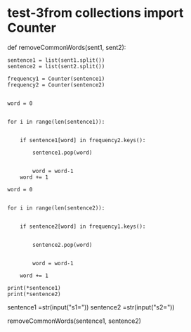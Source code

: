 # test-3from collections import Counter
def removeCommonWords(sent1, sent2):
	
	
	sentence1 = list(sent1.split())
	sentence2 = list(sent2.split())
    
	frequency1 = Counter(sentence1)
	frequency2 = Counter(sentence2)


	word = 0
	

	for i in range(len(sentence1)):
		
    
		if sentence1[word] in frequency2.keys():
    
			sentence1.pop(word)
			

			word = word-1
		word += 1
		
	word = 0
	
	
	for i in range(len(sentence2)):
		

		if sentence2[word] in frequency1.keys():
			

			sentence2.pop(word)
			
    
			word = word-1
			
		word += 1

	print(*sentence1)
	print(*sentence2)



sentence1 =str(input("s1="))
sentence2 =str(input("s2="))

removeCommonWords(sentence1, sentence2)
